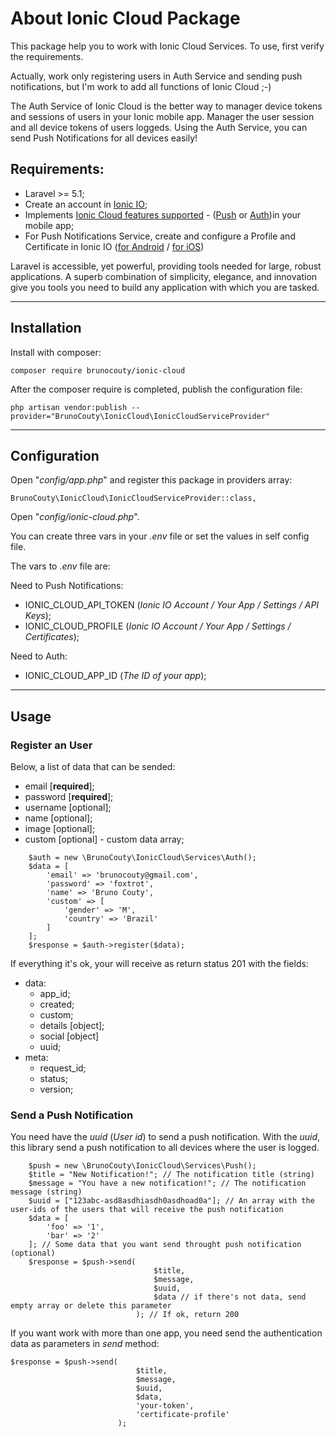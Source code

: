 # About Ionic Cloud Package

This package help you to work with Ionic Cloud Services. To use, first verify the requirements.

Actually, work only registering users in Auth Service and sending push notifications, but I'm work to add all functions of Ionic Cloud ;-)

The Auth Service of Ionic Cloud is the better way to manager device tokens and sessions of users in your Ionic mobile app. Manager the user session and all device tokens of users loggeds. Using the Auth Service, you can send Push Notifications for all devices easily!

## Requirements:

- Laravel >= 5.1;
- Create an account in [Ionic IO](https://apps.ionic.io/signup);
- Implements [Ionic Cloud features supported](https://docs.ionic.io/services/) - ([Push](https://docs.ionic.io/services/push/) or [Auth](https://docs.ionic.io/services/auth/))in your mobile app;
- For Push Notifications Service, create and configure a Profile and Certificate in Ionic IO ([for Android](https://docs.ionic.io/services/profiles/#android-fcm-project--server-key) / [for iOS](https://docs.ionic.io/services/profiles/#ios-push-certificate))

Laravel is accessible, yet powerful, providing tools needed for large, robust applications. A superb combination of simplicity, elegance, and innovation give you tools you need to build any application with which you are tasked.

--------------------

## Installation

Install with composer:

```
composer require brunocouty/ionic-cloud
```

After the composer require is completed, publish the configuration file:

```
php artisan vendor:publish --provider="BrunoCouty\IonicCloud\IonicCloudServiceProvider"
```

--------------------

## Configuration

Open "*config/app.php*" and register this package in providers array:

``` 
BrunoCouty\IonicCloud\IonicCloudServiceProvider::class,
```

Open "*config/ionic-cloud.php*".

You can create three vars in your *.env* file or set the values in self config file.

The vars to *.env* file are:

Need to Push Notifications:

- IONIC_CLOUD_API_TOKEN (*Ionic IO Account / Your App / Settings / API Keys*);
- IONIC_CLOUD_PROFILE (*Ionic IO Account / Your App / Settings / Certificates*);

Need to Auth:

- IONIC_CLOUD_APP_ID (*The ID of your app*);

--------------------

## Usage

### Register an User

Below, a list of data that can be sended:

- email [**required**];
- password [**required**];
- username [optional];
- name [optional];
- image [optional];
- custom [optional] - custom data array;

```
    $auth = new \BrunoCouty\IonicCloud\Services\Auth();
    $data = [
        'email' => 'brunocouty@gmail.com',
        'password' => 'foxtrot',
        'name' => 'Bruno Couty',
        'custom' => [
            'gender' => 'M',
            'country' => 'Brazil'
        ]
    ];
    $response = $auth->register($data);
```

If everything it's ok, your will receive as return status 201 with the fields:

- data:
     - app_id;
     - created;
     - custom;
     - details [object];
     - social [object]
     - uuid;
- meta:
    - request_id;
    - status;
    - version;
     

### Send a Push Notification

You need have the *uuid* (*User id*) to send a push notification. With the *uuid*, this library send a push notification to all devices where the user is logged.

```
    $push = new \BrunoCouty\IonicCloud\Services\Push();
    $title = "New Notification!"; // The notification title (string)
    $message = "You have a new notification!"; // The notification message (string)
    $uuid = ["123abc-asd8asdhiasdh0asdhoad0a"]; // An array with the user-ids of the users that will receive the push notification
    $data = [
        'foo' => '1',
        'bar' => '2'
    ]; // Some data that you want send throught push notification (optional)
    $response = $push->send(
                                $title, 
                                $message, 
                                $uuid, 
                                $data // if there's not data, send empty array or delete this parameter
                            ); // If ok, return 200
```

If you want work with more than one app, you need send the authentication data as parameters in *send* method:

```
$response = $push->send(
                            $title, 
                            $message, 
                            $uuid, 
                            $data,
                            'your-token',
                            'certificate-profile'
                        );
```